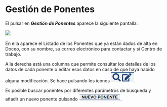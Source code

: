 # Gestión de Ponentes

El pulsar en **_Gestión de Ponentes_** aparece la siguiente pantalla:

![](/assets/Selección_774.png)

En ella aparece el Listado de los Ponentes que ya están dados de alta en Doceo, con su nombre, su correo electrónico para contactar y si Centro de trabajo.

A la derecha está una columna que permite consultar los detalles de los datos de cada ponente o editar esos datos en caso de que haya habido alguna modificación. Se hace pulsando los iconos ![](/assets/consultareditar.png).

Es posible buscar ponentes por diferentes parámetros de búsqueda y añadir un nuevo ponente pulsando ![](/assets/nuevoponente.png).
